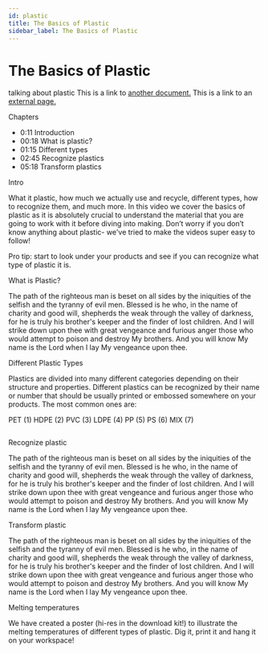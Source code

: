 ```yaml
---
id: plastic
title: The Basics of Plastic
sidebar_label: The Basics of Plastic
---
```


# The Basics of Plastic

talking about plastic
This is a link to [another document.](doc3.md)
This is a link to an [external page.](http://www.example.com)


Chapters

- 0:11 Introduction
- 00:18 What is plastic?
- 01:15 Different types
- 02:45 Recognize plastics
- 05:18 Transform plastics


Intro

What it plastic, how much we actually use and recycle, different types, how to recognize them, and much more.
In this video we cover the basics of plastic as it is absolutely crucial to understand the material that you are going to work with it before diving into making. Don’t worry if you don’t know anything about plastic- we've tried to make the videos super easy to follow!

Pro tip: start to look under your products and see if you can recognize what type of plastic it is.


What is Plastic?

The path of the righteous man is beset on all sides by the iniquities of the selfish and the tyranny of evil men. Blessed is he who, in the name of charity and good will, shepherds the weak through the valley of darkness, for he is truly his brother's keeper and the finder of lost children. And I will strike down upon thee with great vengeance and furious anger those who would attempt to poison and destroy My brothers. And you will know My name is the Lord when I lay My vengeance upon thee.


Different Plastic Types

Plastics are divided into many different categories depending on their structure and properties. Different plastics can be recognized by their name or number that should be usually printed or embossed somewhere on your products. The most common ones are:

PET (1)
HDPE (2)
PVC (3)
LDPE (4)
PP (5)
PS (6)
MIX (7)

<image>


Recognize plastic

The path of the righteous man is beset on all sides by the iniquities of the selfish and the tyranny of evil men. Blessed is he who, in the name of charity and good will, shepherds the weak through the valley of darkness, for he is truly his brother's keeper and the finder of lost children. And I will strike down upon thee with great vengeance and furious anger those who would attempt to poison and destroy My brothers. And you will know My name is the Lord when I lay My vengeance upon thee.


Transform plastic

The path of the righteous man is beset on all sides by the iniquities of the selfish and the tyranny of evil men. Blessed is he who, in the name of charity and good will, shepherds the weak through the valley of darkness, for he is truly his brother's keeper and the finder of lost children. And I will strike down upon thee with great vengeance and furious anger those who would attempt to poison and destroy My brothers. And you will know My name is the Lord when I lay My vengeance upon thee.


Melting temperatures

We have created a poster (hi-res in the download kit!) to illustrate the melting temperatures of different types of plastic. Dig it, print it and hang it on your workspace!

<image>

